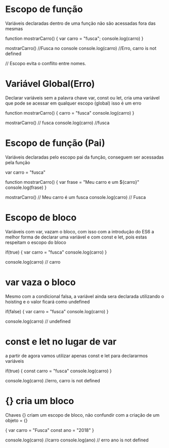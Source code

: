 # Escopo de função

Variáveis declaradas dentro de uma função não são acessadas fora das mesmas

function mostrarCarro() {
var carro = "fusca";
console.log(carro)
}

mostrarCarro() //Fusca no console
console.log(carro) //Erro, carro is not defined

// Escopo evita o conflito entre nomes.

# Variável Global(Erro)

Declarar variáveis sem a palavra chave var, const ou let, cria uma variável que pode se acessar em qualquer escopo (global) isso é um erro

function mostrarCarro() {
carro = "fusca"
console.log(carro)
}

mostrarCarro() // fusca
console.log(carro) //fusca

# Escopo de função (Pai)

Variáveis declaradas pelo escopo pai da função, conseguem ser acessadas pela função

var carro = "fusca"

function mostrarCarro() {
var frase = "Meu carro e um ${carro}"
console.log(frase)
}

mostrarCarro() // Meu carro é um fusca
console.log(carro) // Fusca

# Escopo de bloco

Variáveis com var, vazam o bloco, com isso com a introdução do ES6 a melhor forma de declarar uma variável e com const e let, pois estas respeitam o escopo do bloco

if(true) {
var carro = "fusca"
console.log(carro)
}

console.log(carro) // carro

# var vaza o bloco

Mesmo com a condicional falsa, a variável ainda sera declarada utilizando o hoisting e o valor ficará como undefined

if(false) {
var carro = "fusca"
console.log(carro)
}

console.log(carro) // undefined

# const e let no lugar de var

a partir de agora vamos utilizar apenas const e let para declararmos variáveis

if(true) {
const carro = "fusca"
console.log(carro)
}

console.log(carro) //erro, carro is not defined

# {} cria um bloco

Chaves {} criam um escopo de bloco, não confundir com a criação de um objeto
= {}

{
var carro = "Fusca"
const ano = "2018"
}

console.log(carro) //carro
console.log(ano) // erro ano is not defined
